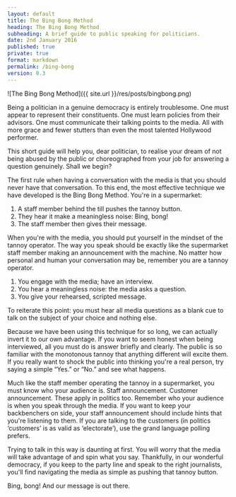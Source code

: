 ```yaml
---
layout: default
title: The Bing Bong Method
heading: The Bing Bong Method
subheading: A brief guide to public speaking for politicians.
date: 2nd January 2016
published: true
private: true
format: markdown
permalink: /bing-bong
version: 0.3
---
```


![The Bing Bong Method]({{ site.url }}/res/posts/bingbong.png)

Being a politician in a genuine democracy is entirely troublesome. One must appear to represent their constituents. One must learn policies from their advisors. One must communicate their talking points to the media. All with more grace and fewer stutters than even the most talented Hollywood performer.

This short guide will help you, dear politician, to realise your dream of not being abused by the public or choreographed from your job for answering a question genuinely. Shall we begin?

The first rule when having a conversation with the media is that you should never have that conversation. To this end, the most effective technique we have developed is the Bing Bong Method. You're in a supermarket:

1. A staff member behind the till pushes the tannoy button.
2. They hear it make a meaningless noise: Bing, bong!
3. The staff member then gives their message.

When you're with the media, you should put yourself in the mindset of the tannoy operator. The way you speak should be exactly like the supermarket staff member making an announcement with the machine. No matter how personal and human your conversation may be, remember you are a tannoy operator.

1. You engage with the media; have an interview.
2. You hear a meaningless noise: the media asks a question.
3. You give your rehearsed, scripted message.

To reiterate this point: you must hear all media questions as a blank cue to talk on the subject of your choice and nothing else.

Because we have been using this technique for so long, we can actually invert it to our own advantage. If you want to seem  honest when being interviewed, all you must do is answer briefly and clearly. The public is so familiar with the monotonous tannoy that anything different will excite them. If you really want to shock the public into thinking you're a real person, try saying a simple “Yes.” or “No.” and see what happens.

Much like the staff member operating the tannoy in a supermarket, you must know who your audience is. Staff announcement. Customer announcement. These apply in politics too. Remember who your audience is when you speak through the media. If you want to keep your backbenchers on side, your staff announcement should include hints that you're listening to them. If you are talking to the customers (in politics ‘customers’ is as valid as ‘electorate’), use the grand language polling prefers.

Trying to talk in this way is daunting at first. You will worry that the media will take advantage of and spin what you say. Thankfully, in our wonderful democracy, if you keep to the party line and speak to the right journalists, you'll find navigating the media as simple as pushing that tannoy button.

Bing, bong! And our message is out there.

<!--

PREVIOUS DRAFT:

## The First Rule

The first rule of this guide is to never say anything of substance. A core skill of enacting this is to reduce any probing questions regarding implementation and details – the 'how' – of policies back to simplistic and friendly descriptions of them – the 'what'.

For the majority of questions, your talking points will guide you. In order to use a talking point without seeming to stray away from the question it is necessary to extract a single detail of the question and use it to flow from the question into your talking point.

For example, if you are asked:

>This decision by the union is one which has affected many schools. You're a parent yourself. Have you and your family personally been affected by the decision to strike and are your children seeing a difference at their school?

This question is clearly malicious. Your children don't go to that indigent state school which the unions are targeting so any mention of your own children or the effect on you personally will result in you being questioned further and attacked. The key point to pick up on here would be the idea of 'parents'. You might say:

>I think parents up and down the country will be feeling the effects of this action by the union, and for those parents I can only sincerely encourage both parties to get back round the negotiating table and... [insert further talking points here].

This main rule will help you avoid most questions, but when an interviewer is intent on asking about facts and figures you will need even more ways to shake them off and get back to what you want to say – what you need to say to keep your job.

## “Evidence shows that...”

When you're speaking in public, ensure you do not commit yourself to any specifics, details or ideas. Commit yourself to certain unsourced evidence which you can later claim to be at fault. For example, when talking about the consequences of there being no GPs open at the weekend, one should say:

>I think there is evidence that shows if you are admitted – if you need something serious done, an operation – at the weekend then your chances of survival can be less.

This means that one never has to have a full or reasoned view on a topic because as long as you can find a single piece of evidence to support your misinformation, your statement will hold true. Blaming the evidence you were supplied is a simple way to avoid the horror of having to be responsible when informing the public.

In Parliament, MPs have this down to a near-mastered art. At the dispatch box, the Government and Opposition can cheerily run off completely contradictory sets of evidence and not worry about their accuracy. “You reduced spending for X,” the Opposition cry, evidence in hand. “I think you'll find we're increasing it!” the Government retort, waving evidence back confidently. Both sit back down comfortably behind their thick binders, themselves unsure if they are correct about the matter.

There is always evidence to support your point – never fear!

## “_X_ said that...”

Another delightfully effective way to protect yourself from needing a concrete view is to refer to someone else's. There are two ways to do this: one is a agree with the view of an ally who has previously spoken; the other is to disagree with the view of an opponent.

In order to make talking points less obvious, it's important to refer to other people. For example, you might say:

>And that's why I think it's so important that we support the Chancellor when he says moving to a high pay, low tax, lower welfare economy and having a strong economy are the most important factors in protecting [insert literally anything here].

This makes the response seem much more like a quote than a restating of party talking points. Additionally, it moves the focus of questioning away from you to the person you have quoted. This particular technique links to the following one very well.

Using this as a way to highlight your opposition's policies' flaws can also be effective. For example, if asked about your policy on child benefit, you could say:

>Well I can tell you what my policy would not be: it would not be to take child benefit, a vital life line, away from the poorest families across the country. It would not be to target the poorest in society and balance the books on their backs, which the Chancellor seems so set on doing with his tax credit cuts.



## “You'd have to ask _X_...”

Once you have brought the line of questioning away from yourself, you can often find it easier to deflect questions colleagues, experts or ministers. If in any way you can relate a question to someone else, you can name that person and pass the question to them. Of course if that person isn't available to comment that's even better.

As an example, if you were asked about the government's Draft Communications Data Bill and had no talking points on the matter, you might say:

>I'm sure you know the Home Secretary has been doing a thorough job of negotiating this issue and introducing this Bill. You'd really have to ask her about the specific details of how the Bill is proceeding through the House and I'm sure she would welcome an interview to share its progress.

This can also be used as a powerful sarcastic response when criticising your opposition. For example, if asked what you thought about the comments _X_ made about _Y_:

>I'm afraid I haven't discussed or seen in detail _X_'s position on this. You would have to ask _X_ directly about _X_'s thoughts on _Y_ to clarify the matter with them and discuss that view.

Identically to the first example, you say very little about the real issue. All you reveal is that the journalist should be talking to someone else about this issue and you have nothing to say. These hints are usually picked up on and the interviewer will move on to a question for which you have talking points or probe further.

If asked again “Yes, but what do you personally think about the criticisms in terms of liberty and freedom of speech the Bill has faced?” it is very easy to follow the same response:

>As I said, the Home Secretary has been doing a thorough job of negotiating this issue and introducing this Bill. You'd really...

As long as you can answer confidently and combine this with other techniques, you can appear to be rather consistent, informed and authoritative by answering in this way – somehow the audience will often fall for that facade.

## “The real question is...”

When you're facing a particularly impolite interviewer who insists on asking in-depth questions, it is always important to have a way out. When discussions get detailed, take a step back – back to your talking points. The classic phrasing of this technique is: "The real question is [insert question which is not the real question here]."

Some of our talented linguists have developed new variations of this to provide some diversity in your speeches. There are two other effective forms. "What the good people really want to know is..." is effective when talking about an emotive topic. It's a good way to redirect to public opinion and away from solid facts.

"If we stand back and look at the big picture..." is the perfect statement to return to higher level discussions which better suit your talking points. Similarly to the 'good people' version, this also returns to the simpler thoughts in the minds of the general public.

## “The wording of that question...”

attack the question

## “I'll get to that question if you let me finish...”

## Appendix A: Useful Phrases

**“I think it is right that...”**

This phrase is extremely useful for convincing the audience that there is a moral consideration in what you are saying. It also performs well in suggesting ambiguity when read back in a different tone. In focus groups, this performs particularly well on issues regarding the NHS and welfare (when issues are complicated but you want to seem moral).

**“Let me be clear...”**

The fact of the matter is that politics is a game. -->
